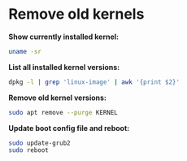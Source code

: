 # Remove old kernels

**Show currently installed kernel:**

```sh
uname -sr
```

**List all installed kernel versions:**

```sh
dpkg -l | grep 'linux-image' | awk '{print $2}'
```

**Remove old kernel versions:**

```sh
sudo apt remove --purge KERNEL
```

**Update boot config file and reboot:**

```sh
sudo update-grub2
sudo reboot
```

